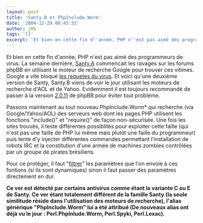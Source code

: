```yaml
---
layout: post
title: 'Santy.B et PhpInclude.Worm'
date: '2004-12-29 08:45:32'
author: j0k
tags: '[]'
excerpt: 'Et bien en cette fin d''année, PHP n''est pas aimé des programmeurs de virus.   La semaine dernière, [Santy.A](http://www.j0k3r.net/news-le-virus-santy.a-le-virus-de-phpbb-97.html) commencait les ravages sur les forums phpBB en utilisant le moteur de recherche Google pour trouver ces vitimes. Google a vite bloqué [les requetes du      ...'
---
```


Et bien en cette fin d'année, PHP n'est pas aimé des programmeurs de virus.   La semaine dernière, [Santy.A](http://www.j0k3r.net/news-le-virus-santy.a-le-virus-de-phpbb-97.html) commencait les ravages sur les forums phpBB en utilisant le moteur de recherche Google pour trouver ces vitimes. Google a vite bloqué [les requetes du virus](http://www.j0k3r.net/forum/mysql-4.0.23-et-des-nouvelles-de-santy.a-98.htm#785).      Et voici qu'une deuxième version de Santy, Santy.B viens de voir le jour utilisant les moteurs de recherche d'AOL et de Yahoo.   Evidemment il est toujours recommandé de passer à la version [2.0.11](http://www.phpbb.com/downloads.php) de phpBB pour éviter tout problème.

Passons maintenant au tout nouveau PhpInclude.Worm* qui recherche (via Google/Yahoo/AOL) des serveurs web dont les pages PHP utilisent les fonctions "include()" et "require()" de façon non-sécurisée.   Une fois les sites trouvés, il teste différentes possiblités pour exploiter cette faille (qui n'est pas une faille de PHP lui même mais plutôt une faille du programmeur) puis tente d'y injecter différentes commandes permettant l'installation de robots IRC et la constitution d'une armée de machines zombies contrôlées par un groupe de pirates brésiliens.

Pour ce protéger, il faut "[filtrer](http://www.devshed.com/c/a/PHP/PHP-Security-Mistakes/)" les paramètres que l'on envoie à ces fontions (si ils sont dynamiques) sinon il faut passer des paramètres directement en dur.

**Ce ver est détecté par certains antivirus comme étant la variante C ou E de Santy. Ce ver étant totalement différent de la famille Santy (la seule similitude réside dans l'utilisation des moteurs de recherche), l'alias générique "PhpInclude.Worm" lui a été attribué (De nouveaux alias ont déjà vu le jour : Perl.PhpInlude.Worm, Perl.Spyki, Perl.Lexac).**
